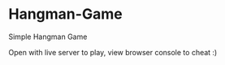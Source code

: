 # Hangman-Game
Simple Hangman Game 

Open with live server to play, view browser console to cheat :)
